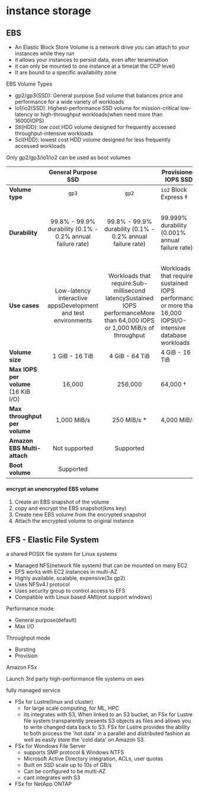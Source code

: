 # instance storage

## EBS

- An Elastic Block Store Volume is a network drive you can attach to your instances while they run
- it allows your instances to persist data, even after teramination
- it can only be mounted to one instance at a time(at the CCP level)
- It are bound to a specific availability zone



EBS Volume Types

- gp2/gp3(SSD): General purpose Ssd volume that balances price and performance for a wide variety of workloads
- Io1/io2(SSD): Highest-performance SSD volume for mission-critical low-latency or high-throughput workloads(when need more than 16000IOPS)
- Stl(HDD): low cost HDD volume designed for frequently accessed throughput-intensive workloads
- Scl(HDD): lowest cost HDD volume designed for less frequently accessed workloads

Only gp2/gp3/io1/io2 can be used as boot volumes

|                                      |                     General Purpose SSD                      |                                                              | Provisioned IOPS SSD                                         |                                                 |                                                            |
| :----------------------------------- | :----------------------------------------------------------: | :----------------------------------------------------------: | ------------------------------------------------------------ | ----------------------------------------------- | ---------------------------------------------------------- |
| **Volume type**                      |                            `gp3`                             |                            `gp2`                             | `io2` Block Express ‡                                        | `io2`                                           | `io1`                                                      |
| **Durability**                       |  99.8% - 99.9% durability (0.1% - 0.2% annual failure rate)  |  99.8% - 99.9% durability (0.1% - 0.2% annual failure rate)  | 99.999% durability (0.001% annual failure rate)              | 99.999% durability (0.001% annual failure rate) | 99.8% - 99.9% durability (0.1% - 0.2% annual failure rate) |
| **Use cases**                        | Low-latency interactive appsDevelopment and test environments | Workloads that require:Sub-millisecond latencySustained IOPS performanceMore than 64,000 IOPS or 1,000 MiB/s of throughput | Workloads that require sustained IOPS performance or more than 16,000 IOPSI/O-intensive database workloads |                                                 |                                                            |
| **Volume size**                      |                        1 GiB - 16 TiB                        |                        4 GiB - 64 TiB                        | 4 GiB - 16 TiB                                               |                                                 |                                                            |
| **Max IOPS per volume** (16 KiB I/O) |                            16,000                            |                           256,000                            | 64,000 †                                                     |                                                 |                                                            |
| **Max throughput per volume**        |                         1,000 MiB/s                          |                         250 MiB/s *                          | 4,000 MiB/s                                                  | 1,000 MiB/s †                                   |                                                            |
| **Amazon EBS Multi-attach**          |                        Not supported                         |                          Supported                           |                                                              |                                                 |                                                            |
| **Boot volume**                      |                          Supported                           |                                                              |                                                              |                                                 |                                                            |

#### encrypt an unencrypted EBS volume

1. Create an EBS snapshot of the volume
2. copy and encrypt the EBS snapshot(kms key)
3. Create new EBS volume from the encrypted snapshot
4. Attach the encrypted volume to original instance



## EFS - Elastic File System

a shared POSIX file system for Linux systems

- Managed NFS(network file system) that can be mounted on many EC2
- EFS works with EC2 instances in multi-AZ
- Highly available, scalable, expensive(3x gp2)
- Uses NFSv4.I protocol
- Uses security group to control access to EFS
- Compatible with Linux based AMI(not support windows)

Performance  mode:

- General purpose(default)
- Max I/O

Throughput mode

- Bursting
- Provision



Amazon FSx

Launch 3rd party high-performance file systems on aws

fully managed service

- FSx for Lustre(linux and cluster)
  - for large scale computing, for ML, HPC
  - its integrates with S3, When linked to an S3 bucket, an FSx for Lustre file system transparently presents S3 objects as files and allows you to write changed data back to S3. FSx for Lustre provides the ability to both process the 'hot data' in a parallel and distributed fashion as well as easily store the 'cold data' on Amazon S3. 
- FSx for Wondows File Server
  - supports SMP protocol & Windows NTFS
  - Microsoft Active Directory integration, ACLs, user quotas
  - Built on SSD scale up to 10s of GB/s
  - Can be configured to be multi-AZ
  - cant integrates with S3
- FSx for NetApp ONTAP
